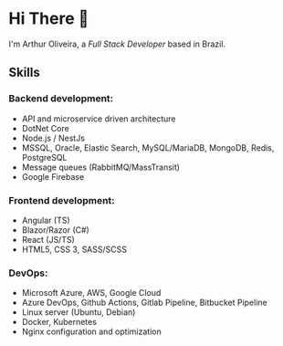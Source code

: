 # Hi There 👋
I'm Arthur Oliveira, a *Full Stack Developer* based in Brazil.

## Skills
### Backend development:
* API and microservice driven architecture
* DotNet Core
* Node.js / NestJs
* MSSQL, Oracle, Elastic Search, MySQL/MariaDB, MongoDB, Redis, PostgreSQL
* Message queues (RabbitMQ/MassTransit)
* Google Firebase

### Frontend development:
* Angular (TS)
* Blazor/Razor (C#)
* React (JS/TS)
* HTML5, CSS 3, SASS/SCSS

### DevOps:
* Microsoft Azure, AWS, Google Cloud
* Azure DevOps, Github Actions, Gitlab Pipeline, Bitbucket Pipeline
* Linux server (Ubuntu, Debian)
* Docker, Kubernetes
* Nginx configuration and optimization
